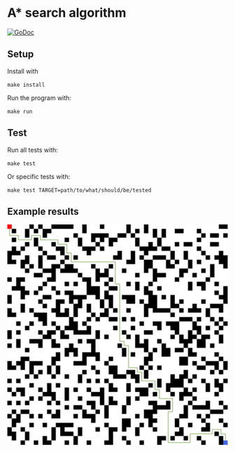 # A\* search algorithm

[![GoDoc](https://godoc.org/github.com/Jxtopher/a_star?status.svg)](https://godoc.org/github.com/Jxtopher/a_star/astar)


## Setup

Install with

```
make install
```

Run the program with:

```
make run
```

## Test

Run all tests with:

```
make test
```

Or specific tests with:

```
make test TARGET=path/to/what/should/be/tested
```

## Example results

![results](./results/results01.png "Shortest path")
